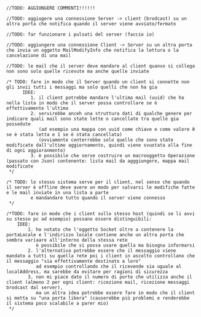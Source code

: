 
    //TODO: AGGIUNGERE COMMENTI!!!!!!

    //TODO: aggiugere una connessione Server -> client (brodcast) su un altra porta che notifica quando il server viene avviato/fermato

    //TODO: far funzionare i pulsati del server (faccio io)

    //TODO: aggiungere una connessione Client -> Server su un altra porta che invia un oggetto MailModifyInfo che notifica la lettura o la cancelazione di una mail

    //TODO: le mail che il server deve mandare al client quanvo si collega non sono solo quelle ricevute ma anche quelle inviate

    /* TODO: fare in modo che il Server quando un client si connette non gli invii tutti i messaggi ma solo quelli che non ha gia
          IDEE:
             1. il client potrebbe mandare l'ultima mail (uuid) che ha nella lista in modo che il server possa controllare se è effettivamente l'ultima
             2. servirebbe anceh una struttura dati di qualche genere per indicare quali mail sono state lette o cancellate tra quelle gia possedute
                (ad esempio una mappa con uuid come chiave e come valore 0 se è stata letta e 1 se è stata cancellata)
                (ovviamente conterrebbe solo quelle che sono state modificate dall'ultimo aggiornamento, quindi viene svuotata alla fine di ogni aggioranmento)
             3. è possibile che serve costruire un macrooggetto Operazione (passato con Json) contenente: lista mail da agggiungere, mappa mail modificate
     */

    /* TODO: lo stesso sistema serve per il client, nel senso che quando il server è offline deve avere un modo per salvarsi le modifiche fatte e le mail inviate in una lista a parte
             e mandandare tutto quando il server viene connesso
     */

    /*TODO: fare in modo che i client sullo stesso host (quindi se li avvi su stesso pc ad esempio) possano essere distinguibili:
        IDEE:
            1. ho notato che l'oggetto Socket oltre a contenere la portaLocale e l'indirizzo locale contiene anche un altra porta che sembra variaare all'interno della stessa rete
               è possibile che si possa usare quella ma bisogna informarsi
            2. l'alternativa potrebbe essere che il messaggio viene mandato a tutti su quella rete poi i client in ascolto controllano che il messaggio "sia effettivamente destinato a loro"
               ad esempio controllando che il ricevende sia uguale al localAddress, ma sarebbe da evitare per ragioni di sicurezza
            3. non mi piace dato il numero di porte che utilizza anche il client (almeno 2 per ogni client: ricezione mail, ricezione messaggi brodcast dal server),
               ma un altra idea potrebbe essere fare in modo che il client si metta su "una porta libera" (causerebbe più problemi e renderebbe il sistema poco scalabile a parer mio)
     */
